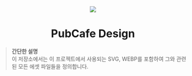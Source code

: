 <div align="center">
  <img src="https://github.com/user-attachments/assets/155aea81-fdf6-43f8-bd66-0e1325e2ab7f">
  <h1>PubCafe Design</h1>
</div>

> __간단한 설명__<br>
> 이 저장소에서는 이 프로젝트에서 사용되는 SVG, WEBP를 포함하여 그와 관련된 모든 에셋 파일들을 정의합니다.
